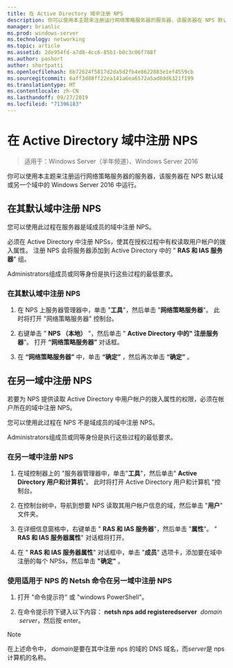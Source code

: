 ```yaml
---
title: 在 Active Directory 域中注册 NPS
description: 你可以使用本主题来注册运行网络策略服务器的服务器，该服务器在 NPS 默认域或另一个域中的 Windows Server 2016 中运行。
manager: brianlic
ms.prod: windows-server
ms.technology: networking
ms.topic: article
ms.assetid: 2de954fd-a7d8-4cc6-85b1-b0c3c06f788f
ms.author: pashort
author: shortpatti
ms.openlocfilehash: 6b72624f5817d2da5d2fb4e8622883e1ef4559cb
ms.sourcegitcommit: 6aff3d88ff22ea141a6ea6572a5ad8dd6321f199
ms.translationtype: MT
ms.contentlocale: zh-CN
ms.lasthandoff: 09/27/2019
ms.locfileid: "71396183"
---
```

# <a name="register-an-nps-in-an-active-directory-domain"></a>在 Active Directory 域中注册 NPS

>适用于：Windows Server（半年频道）、Windows Server 2016

你可以使用本主题来注册运行网络策略服务器的服务器，该服务器在 NPS 默认域或另一个域中的 Windows Server 2016 中运行。

## <a name="register-an-nps-in-its-default-domain"></a>在其默认域中注册 NPS

您可以使用此过程在服务器是域成员的域中注册 NPS。 

必须在 Active Directory 中注册 NPSs，使其在授权过程中有权读取用户帐户的拨入属性。 注册 NPS 会将服务器添加到 Active Directory 中的 " **RAS 和 IAS 服务器**" 组。

Administrators组成员或同等身份是执行这些过程的最低要求。

### <a name="to-register-an-nps-in-its-default-domain"></a>在其默认域中注册 NPS


1. 在 NPS 上服务器管理器中，单击 "**工具**"，然后单击 "**网络策略服务器**"。 此时将打开 "网络策略服务器" 控制台。

2. 右键单击 " **NPS （本地）** "，然后单击 " **Active Directory 中的" 注册服务器**"。 打开 **“网络策略服务器”** 对话框。

3. 在 **“网络策略服务器”** 中，单击 **“确定”** ，然后再次单击 **“确定”** 。

## <a name="register-an-nps-in-another-domain"></a>在另一域中注册 NPS

若要为 NPS 提供读取 Active Directory 中用户帐户的拨入属性的权限，必须在帐户所在的域中注册 NPS。

您可以使用此过程在 NPS 不是域成员的域中注册 NPS。

Administrators组成员或同等身份是执行这些过程的最低要求。

### <a name="to-register-an-nps-in-another-domain"></a>在另一域中注册 NPS

1. 在域控制器上的 "服务器管理器中，单击"**工具**"，然后单击" **Active Directory 用户和计算机**"。 此时将打开 Active Directory 用户和计算机 "控制台。

2. 在控制台树中，导航到想要 NPS 读取其用户帐户信息的域，然后单击 "**用户**" 文件夹。 

3. 在详细信息窗格中，右键单击 " **RAS 和 IAS 服务器**"，然后单击 "**属性**"。 " **RAS 和 IAS 服务器属性**" 对话框将打开。

4. 在 " **RAS 和 IAS 服务器属性**" 对话框中，单击 "**成员**" 选项卡，添加要在域中注册的每个 NPSs，然后单击 **"确定"** 。


### <a name="to-register-an-nps-in-another-domain-by-using-netsh-commands-for-nps"></a>使用适用于 NPS 的 Netsh 命令在另一域中注册 NPS

1. 打开 "命令提示符" 或 "windows PowerShell"。 

2. 在命令提示符下键入以下内容： **netsh nps add registeredserver** &nbsp;*domain* &nbsp;*server*，然后按 enter。

>[!NOTE]
>在上述命令中， *domain*是要在其中注册 nps 的域的 DNS 域名，而*server*是 nps 计算机的名称。

